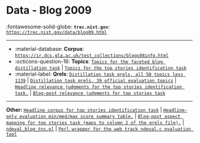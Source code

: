 # Data - Blog 2009 

:fontawesome-solid-globe: **`trec.nist.gov`**: [`https://trec.nist.gov/data/blog09.html`](https://trec.nist.gov/data/blog09.html)

---

- :material-database: **Corpus**: [`https://ir.dcs.gla.ac.uk/test_collections/blogs08info.html`](https://ir.dcs.gla.ac.uk/test_collections/blogs08info.html)
- :octicons-question-16: **Topics**: [`Topics for the faceted blog distillation task`](https://trec.nist.gov/data/blog/09/09.distillation-topics.1101-1150) | [`Topics for the top stories identification task`](https://trec.nist.gov/data/blog/09/09.topstories-topics.1-55)
- :material-label: **Qrels**: [`Distillation task qrels, all 50 topics less 1139`](https://trec.nist.gov/data/blog/09/09.distillation-qrels.full) | [`Distillation task qrels, 39 official evaluation topics`](https://trec.nist.gov/data/blog/09/09.distillation-qrels.official) | [`Headline relevance judgments for the top stories identification task.`](https://trec.nist.gov/data/blog/09/09.topstories-topics.1-55) | [`Blog-post relevance judgments for top stories task`](https://trec.nist.gov/data/blog/09/blog09.topnews-blogpost.qrels)


---

**Other:** [`Headline corpus for top stories identification task`](https://trec.nist.gov/data/blog/09/09.nytimes-headline-corpus.gz) | [`Headline-only evaluation min/med/max score summary table.`](https://trec.nist.gov/data/blog/09/blog.topstories.headlines) | [`Blog-post aspect mapping for top stories task (maps to column 2 of the qrels file).`](https://trec.nist.gov/data/blog/09/blog09.topnews-blogpost.aspects) | [`ndeval_blog_tns.pl`](https://trec.nist.gov/data/blog/09/ndeval_blog_tns.pl) | [`Perl wrapper for the web track ndeval.c evaluation tool`](https://trec.nist.gov/data/blog/09/ndeval.c)
